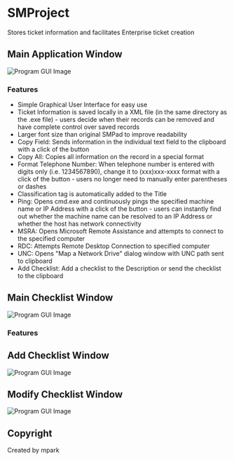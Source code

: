 # SMProject
Stores ticket information and facilitates Enterprise ticket creation

## Main Application Window
![Program GUI Image](https://cloud.githubusercontent.com/assets/16367862/20451366/4447ca70-adc6-11e6-9fd5-f14fe9485ab3.png)

### Features
- Simple Graphical User Interface for easy use
- Ticket Information is saved locally in a XML file (in the same directory as the .exe file) - users decide when their records can be removed and have complete control over saved records
- Larger font size than original SMPad to improve readability
- Copy Field: Sends information in the individual text field to the clipboard with a click of the button
- Copy All: Copies all information on the record in a special format
- Format Telephone Number: When telephone number is entered with digits only (i.e. 1234567890), change it to (xxx)xxx-xxxx format with a click of the button - users no longer need to manually enter parentheses or dashes
- Classification tag is automatically added to the Title
- Ping: Opens cmd.exe and continuously pings the specified machine name or IP Address with a click of the button - users can instantly find out whether the machine name can be resolved to an IP Address or whether the host has network connectivity
- MSRA: Opens Microsoft Remote Assistance and attempts to connect to the specified computer
- RDC: Attempts Remote Desktop Connection to specified computer
- UNC: Opens "Map a Network Drive" dialog window with UNC path sent to clipboard
- Add Checklist: Add a checklist to the Description or send the checklist to the clipboard

## Main Checklist Window
![Program GUI Image](https://cloud.githubusercontent.com/assets/16367862/20456682/1a67277c-ae49-11e6-9179-c750a815b002.png)

### Features


## Add Checklist Window
![Program GUI Image](https://cloud.githubusercontent.com/assets/16367862/20456688/4d4a2fa4-ae49-11e6-94cd-70b90ae7a975.png)

## Modify Checklist Window
![Program GUI Image](https://cloud.githubusercontent.com/assets/16367862/20456691/6765437e-ae49-11e6-87d0-44793db0ed2f.png)

## Copyright
Created by mpark
